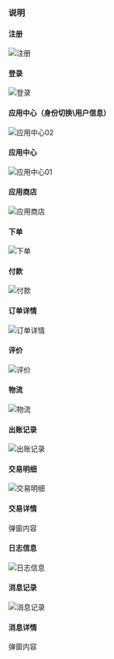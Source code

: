 ### 说明

#### 注册
![注册](./center/Register.png)

#### 登录
![登录](./center/Login.png)

#### 应用中心（身份切换\用户信息）
![应用中心02](./center/ApplicationCenter02.png)

#### 应用中心
![应用中心01](./center/ApplicationCenter.png)

#### 应用商店
![应用商店](./center/ApplicationStore.png)

#### 下单
![下单](./center/CostDetails.png)

#### 付款
![付款](./center/PaymentPage.png)

#### 订单详情
![订单详情](./center/OrderDetailLong.png)

#### 评价
![评价](./center/Evaluate.png)

#### 物流
![物流](./center/Logistics.png)

#### 出账记录
![出账记录](./center/AccountInfo.png)

#### 交易明细
![交易明细](./center/TradeDetail.png)

#### 交易详情
弹窗内容

#### 日志信息
![日志信息]()

#### 消息记录
![消息记录](./center/allmessages.png)

#### 消息详情 
弹窗内容



